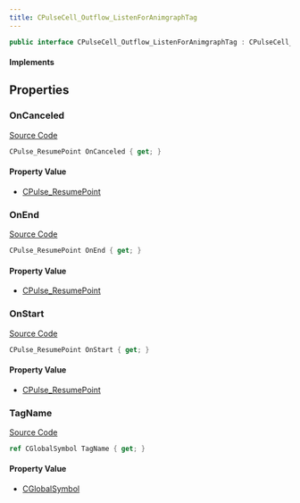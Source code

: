```yaml
---
title: CPulseCell_Outflow_ListenForAnimgraphTag
---
```


```csharp
public interface CPulseCell_Outflow_ListenForAnimgraphTag : CPulseCell_BaseYieldingInflow, CPulseCell_BaseFlow, CPulseCell_Base, ISchemaClass<CPulseCell_Base>, ISchemaClass<CPulseCell_BaseFlow>, ISchemaClass<CPulseCell_BaseYieldingInflow>, ISchemaClass<CPulseCell_Outflow_ListenForAnimgraphTag>, ISchemaField, ISchemaClass, INativeHandle
```

#### Implements

## Properties

### OnCanceled

[Source Code](https://github.com/swiftly-solution/swiftlys2/blob/beta/managed/src/SwiftlyS2.Generated/Schemas/Interfaces/CPulseCell_Outflow_ListenForAnimgraphTag.cs#L20)

```csharp
CPulse_ResumePoint OnCanceled { get; }
```

#### Property Value

- [CPulse_ResumePoint](/docs/api/shared/schemadefinitions/cpulse_resumepoint)

### OnEnd

[Source Code](https://github.com/swiftly-solution/swiftlys2/blob/beta/managed/src/SwiftlyS2.Generated/Schemas/Interfaces/CPulseCell_Outflow_ListenForAnimgraphTag.cs#L18)

```csharp
CPulse_ResumePoint OnEnd { get; }
```

#### Property Value

- [CPulse_ResumePoint](/docs/api/shared/schemadefinitions/cpulse_resumepoint)

### OnStart

[Source Code](https://github.com/swiftly-solution/swiftlys2/blob/beta/managed/src/SwiftlyS2.Generated/Schemas/Interfaces/CPulseCell_Outflow_ListenForAnimgraphTag.cs#L16)

```csharp
CPulse_ResumePoint OnStart { get; }
```

#### Property Value

- [CPulse_ResumePoint](/docs/api/shared/schemadefinitions/cpulse_resumepoint)

### TagName

[Source Code](https://github.com/swiftly-solution/swiftlys2/blob/beta/managed/src/SwiftlyS2.Generated/Schemas/Interfaces/CPulseCell_Outflow_ListenForAnimgraphTag.cs#L22)

```csharp
ref CGlobalSymbol TagName { get; }
```

#### Property Value

- [CGlobalSymbol](/docs/api/shared/natives/cglobalsymbol)

